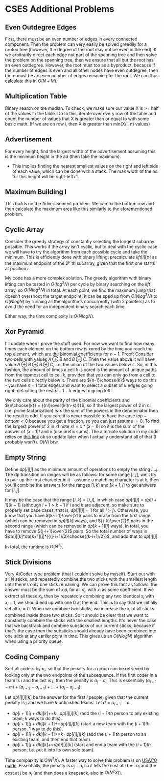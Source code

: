 # CSES Additional Problems

## Even Outdegree Edges
First, there must be an even number of edges in every connected component. Then the problem can very easily be solved greedily for a rooted tree (however, the degree of the root may not be even in the end). If we arbitrarily direct each edge not part of the spanning tree and then solve the problem on the spanning tree, then we ensure that all but the root has an even outdegree. However, the root must too as a byproduct, because if the number of edges is even and all other nodes have even outdegree, then there must be an even number of edges remaining for the root. We can thus calculate this in $O(N+M)$.

## Multiplication Table
Binary search on the median. To check, we make sure our value X is >= half of the values in the table.
Do to this, iterate over every row of the table and count the number of values that X is greater than or equal to with some basic math.
(If we are on row i, then X is greater than min(X/i, n) values)

## Advertisement
For every height, find the largest width of the advertisement assuming this is the minimum height in the ad (then take the maximum).
 - This implies finding the nearest smallest values on the right and left side of each value, which can be done with a stack.
The max width of the ad for this height will be right-left+1.

## Maximum Building I
This builds on the Advertisement problem. We can fix the bottom row and then calculate the maximum area like this similarly to the aforementioned problem.

## Cyclic Array
Consider the greedy strategy of constantly selecting the longest subarray possible. This works if the array isn't cyclic, but to deal with the cyclic case we will have to try the algorithm from each possible cycle and take the minimum. This is efficiently done with binary lifting: precalculate $lift[i][p]$ as the maximum endpoint of the $2^p$ th subarray, given that the first one starts at position $i$.

My code has a more complex solution. The greedy algorithm with binary lifting can be tested in $O(log^2N)$ per cycle by binary searching on the $lift$ array, so $O(Nlog^2N)$ in total. At each point, we find the maximum jump that doesn't overshoot the target endpoint. It can be sped up from $O(Nlog^2N)$ to $O(NlogN)$ by running all the algorithms concurrently (with 2 pointers) as to avoid the need for an independent binary search each time.

Either way, the time complexity is $O(NlogN)$.

## Xor Pyramid
I'll update when I prove the stuff used. For now we want to find how many times each element on the bottom row is xored by the time you reach the top element, which are the binomial coefficients for $n-1$. Proof: Consider two cells with values $A\oplus{B}$ and $B\oplus{C}$. Then the value above it will have value $A\oplus{B}\oplus{B}\oplus{C}$, i.e. the union of the two values below it. So, in this fashion, the amount of times a cell $k$ is xored is the amount of unique paths from the topmost cell to cell $k$, provided that you can only go from a cell to the two cells directly below it. There are ${n-1}\choose{k}$ ways to do this - you have $n-1$ total edges and want to select a subset of $k$ edges going right, defaulting the rest $n-1-k$ edges to going left.

We only care about the parity of the binomial coefficients and ${n\choose{k}} = {{n!}\over{k!(n-k)!}}$, so if the largest power of 2 in $n!$ (i.e. prime factorization) is $\le$ the sum of the powers in the denominator then the result is odd. If you care it is never possible to have the case $top-bottom < 0$ because you get a fraction, so you can just assume $= 0$. To find the largest power of $2$ in $x!$ note $x! = x*(x-1)!$ so it is the sum of the answer of $(x-1)!$ and $x$ (use prefix sums). The alternate solution in my code relies on [this link](https://math.stackexchange.com/questions/11002/cn-p-even-or-odd) ok so update later when I actually understand all of that (I probably won't). $O(N)$ btw.

## Empty String
Define $dp[i][j]$ as the minimum amount of operations to empty the string $i...j$. The dp transition on ranges will be as follows: for some range $[i,j]$, we'll try to pair up the first character in it - assume a matching character is at $k$, then you'll combine the answers for the ranges $[i,k]$ and $[k+1,j]$ to get answers for $[i,j]$. 

It may be the case that the range $[i,k] = [i,j]$, in which case $dp[i][j]=dp[i+1][k-1]$ (although $i+1>k-1$ if $i$ and $k$ are adjacent, so make sure to properly set base cases, that is, $dp[i][j]=1$ for all $i>j$). Otherwise, you know that you have ${k-i+1}\over{2}$ pairs to erase from the first range (which can be removed in $dp[i][k]$ ways), and ${j-k}\over{2}$ pairs in the second range (which can be removed in $dp[k+1][j]$ ways). In total, you have to remove ${j-i+1}\over{2}$ pairs. So the total number of ways is $dp[i][k]*dp[k+1][j]*{{(j-i+1)/2}\choose{(k-i+1)/2}}$, and add that to $dp[i][j]$. 

In total, the runtime is $O(N^3)$.

## Stick Divisions
Very AtCoder type problem (that I couldn't solve by myself). Start out with all $N$ sticks, and repeatedly combine the two sticks with the smallest length until there's only one stick remaining. We can prove this fact as follows: the answer must be the sum of $x_id_i$ for all $d_i$, with $x_i$ as some coefficient. If we extract all these $x_i$, then by repeatedly combining any two identical $x_i$ with $x_i-1$, we should end up with one $0$ at the end. This is to say that we initially set all $x_i=0$. When we combine two sticks, we increase the $x_i$ of all sticks combined inside those two sticks. So it should be clear that we want to constantly combine the sticks with the smallest lengths. It's never the case that we backtrack and combine substicks of our current sticks, because if that's the case then the substicks should already have been combined into one stick at any earlier point in time. This gives us an $O(NlogN)$ algorithm when using a priority queue.

## Coding Company
Sort all coders by $a_i$, so that the penalty for a group can be retrieved by looking only at the two endpoints of the subsequence. If the first coder in a team is $i$ and the last is $j$, then the penalty is $a_j-a_i$. This is essentially $(a_{i+1}-a_i)+(a_{i+2}-a_{i+1})+\dots+(a_j-a_{j-1})$.

Let $dp[i][j][k]$ be the answer for the first $i$ people, given that the current penalty is $j$ and we have $k$ unfinished teams. Let $d=a_{i+1}-a{i}$.
 - $dp[i+1][j+dk][k]\mathrel{{+}{=}}k\cdot{dp[i][j][k]}$ (add the $(i+1)th$ person to any existing team; $k$ ways to do this).
 - $dp[i+1][j+dk][k+1]\mathrel{{+}{=}}dp[i][j][k]$ (start a new team with the $(i+1)th$ person, $1$ way to do this).
 - $dp[i+1][j+dk][k-1]\mathrel{{+}{=}}k\cdot{dp[i][j][k]}$ (add the $(i+1)th$ person to an existing team, and then end that team).
 - $dp[i+1][j+dk][k]\mathrel{{+}{=}}dp[i][j][k]$ (start and end a team with the $(i+1)th$ person; i.e. put it into its own solo team).

Time complexity is $O(N^2X)$. A faster way to solve this problem is on [USACO guide](https://usaco.guide/problems/cses-1665-coding-company/solution). Essentially, the penalty is $a_j-a_i$ so it lets the cost at $i$ be $-a_i$ and the cost at $j$ be $a_j$ (and then does a knapsack, also in $O(N^2X)$).